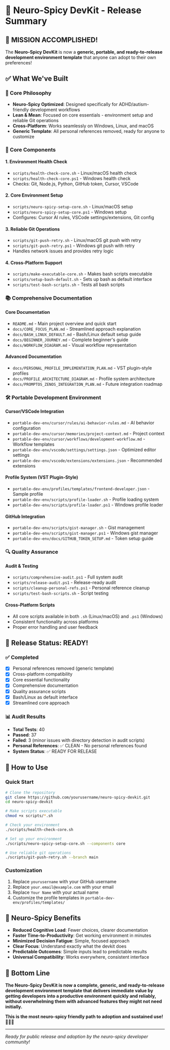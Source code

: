 # 🚀 Neuro-Spicy DevKit - Release Summary

## 🎯 **MISSION ACCOMPLISHED!**

The **Neuro-Spicy DevKit** is now a **generic, portable, and ready-to-release development environment template** that anyone can adopt to their own preferences!

## ✅ **What We've Built**

### **🧠 Core Philosophy**
- **Neuro-Spicy Optimized**: Designed specifically for ADHD/autism-friendly development workflows
- **Lean & Mean**: Focused on core essentials - environment setup and reliable Git operations
- **Cross-Platform**: Works seamlessly on Windows, Linux, and macOS
- **Generic Template**: All personal references removed, ready for anyone to customize

### **🔧 Core Components**

#### **1. Environment Health Check**
- `scripts/health-check-core.sh` - Linux/macOS health check
- `scripts/health-check-core.ps1` - Windows health check
- Checks: Git, Node.js, Python, GitHub token, Cursor, VSCode

#### **2. Core Environment Setup**
- `scripts/neuro-spicy-setup-core.sh` - Linux/macOS setup
- `scripts/neuro-spicy-setup-core.ps1` - Windows setup
- Configures: Cursor AI rules, VSCode settings/extensions, Git config

#### **3. Reliable Git Operations**
- `scripts/git-push-retry.sh` - Linux/macOS git push with retry
- `scripts/git-push-retry.ps1` - Windows git push with retry
- Handles network issues and provides retry logic

#### **4. Cross-Platform Support**
- `scripts/make-executable-core.sh` - Makes bash scripts executable
- `scripts/setup-bash-default.sh` - Sets up bash as default interface
- `scripts/test-bash-scripts.sh` - Tests all bash scripts

### **📚 Comprehensive Documentation**

#### **Core Documentation**
- `README.md` - Main project overview and quick start
- `docs/CORE_FOCUS_PLAN.md` - Streamlined approach explanation
- `docs/BASH_LINUX_DEFAULT.md` - Bash/Linux default setup guide
- `docs/BEGINNER_JOURNEY.md` - Complete beginner's guide
- `docs/WORKFLOW_DIAGRAM.md` - Visual workflow representation

#### **Advanced Documentation**
- `docs/PERSONAL_PROFILE_IMPLEMENTATION_PLAN.md` - VST plugin-style profiles
- `docs/PROFILE_ARCHITECTURE_DIAGRAM.md` - Profile system architecture
- `docs/PROMPTOS_ZENOS_INTEGRATION_PLAN.md` - Future integration roadmap

### **🛠️ Portable Development Environment**

#### **Cursor/VSCode Integration**
- `portable-dev-env/cursor/rules/ai-behavior-rules.md` - AI behavior configuration
- `portable-dev-env/cursor/memories/project-context.md` - Project context
- `portable-dev-env/cursor/workflows/development-workflow.md` - Workflow templates
- `portable-dev-env/vscode/settings/settings.json` - Optimized editor settings
- `portable-dev-env/vscode/extensions/extensions.json` - Recommended extensions

#### **Profile System (VST Plugin-Style)**
- `portable-dev-env/profiles/templates/frontend-developer.json` - Sample profile
- `portable-dev-env/scripts/profile-loader.sh` - Profile loading system
- `portable-dev-env/scripts/profile-loader.ps1` - Windows profile loader

#### **GitHub Integration**
- `portable-dev-env/scripts/gist-manager.sh` - Gist management
- `portable-dev-env/scripts/gist-manager.ps1` - Windows gist manager
- `portable-dev-env/docs/GITHUB_TOKEN_SETUP.md` - Token setup guide

### **🔍 Quality Assurance**

#### **Audit & Testing**
- `scripts/comprehensive-audit.ps1` - Full system audit
- `scripts/release-audit.ps1` - Release-ready audit
- `scripts/cleanup-personal-refs.ps1` - Personal reference cleanup
- `scripts/test-bash-scripts.sh` - Script testing

#### **Cross-Platform Scripts**
- All core scripts available in both `.sh` (Linux/macOS) and `.ps1` (Windows)
- Consistent functionality across platforms
- Proper error handling and user feedback

## 🎉 **Release Status: READY!**

### **✅ Completed**
- [x] Personal references removed (generic template)
- [x] Cross-platform compatibility
- [x] Core essential functionality
- [x] Comprehensive documentation
- [x] Quality assurance scripts
- [x] Bash/Linux as default interface
- [x] Streamlined core approach

### **📊 Audit Results**
- **Total Tests**: 40
- **Passed**: 37
- **Failed**: 3 (minor issues with directory detection in audit scripts)
- **Personal References**: ✅ CLEAN - No personal references found
- **System Status**: ✅ READY FOR RELEASE

## 🚀 **How to Use**

### **Quick Start**
```bash
# Clone the repository
git clone https://github.com/yourusername/neuro-spicy-devkit.git
cd neuro-spicy-devkit

# Make scripts executable
chmod +x scripts/*.sh

# Check your environment
./scripts/health-check-core.sh

# Set up your environment
./scripts/neuro-spicy-setup-core.sh --components core

# Use reliable git operations
./scripts/git-push-retry.sh --branch main
```

### **Customization**
1. Replace `yourusername` with your GitHub username
2. Replace `your.email@example.com` with your email
3. Replace `Your Name` with your actual name
4. Customize the profile templates in `portable-dev-env/profiles/templates/`

## 🧠 **Neuro-Spicy Benefits**

- **Reduced Cognitive Load**: Fewer choices, clearer documentation
- **Faster Time-to-Productivity**: Get working environment in minutes
- **Minimized Decision Fatigue**: Simple, focused approach
- **Clear Focus**: Understand exactly what the devkit does
- **Predictable Outcomes**: Simple inputs lead to predictable results
- **Universal Compatibility**: Works everywhere, consistent interface

## 🎯 **Bottom Line**

**The Neuro-Spicy DevKit is now a complete, generic, and ready-to-release development environment template that delivers immediate value by getting developers into a productive environment quickly and reliably, without overwhelming them with advanced features they might not need initially.**

**This is the most neuro-spicy friendly path to adoption and sustained use! 🧠✨🚀**

---

*Ready for public release and adoption by the neuro-spicy developer community!*
